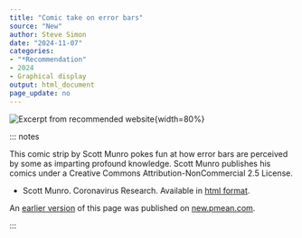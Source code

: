 ```yaml
---
title: "Comic take on error bars"
source: "New"
author: Steve Simon
date: "2024-11-07"
categories: 
- "*Recommendation"
- 2024
- Graphical display
output: html_document
page_update: no
---
```


![](http://www.pmean.com/new-images/24/xkcd-error-bars-01.png "Excerpt from recommended website"){width=80%}

::: notes

This comic strip by Scott Munro pokes fun at how error bars are perceived by some as imparting profound knowledge. Scott Munro publishes his comics under a Creative Commons Attribution-NonCommercial 2.5 License.

-   Scott Munro. Coronavirus Research. Available in [html format][ref-munro-nodate].

[ref-munro-nodate]: https://xkcd.com/2281/

An [earlier version][sim2] of this page was published on [new.pmean.com][sim1].

[sim1]: http://new.pmean.com
[sim2]: http://new.pmean.com/xkcd-error-bars/

:::
